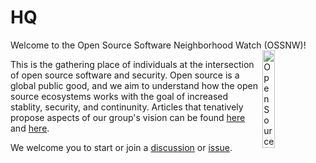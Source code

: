 # HQ

Welcome to the Open Source Software Neighborhood Watch (OSSNW)! <img src="https://avatars.githubusercontent.com/u/89478378?s=200&v=4" alt="Open Source Software Neighborhood Watch logo, four hands locks on each others wrists forming a supportive square" style="width:20%" align="right" />


This is the gathering place of individuals at the intersection of open source software and security. Open source is a global public good, and we aim to understand how the open source ecosystems works with the goal of increased stablity, security, and continunity. Articles that tenatively propose aspects of our group's vision can be found [here](https://www.afcea.org/content/neighborhood-watch-open-source-software) and [here](https://warontherocks.com/2022/05/dependency-issues-solving-the-worlds-open-source-software-security-problem/).

We welcome you to start or join a [discussion](https://github.com/Open-Source-Software-Neighborhood-Watch/HQ/discussions) or [issue](https://github.com/Open-Source-Software-Neighborhood-Watch/HQ/issues).
